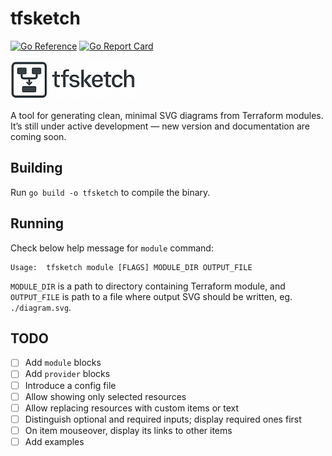 # tfsketch

[![Go Reference](https://pkg.go.dev/badge/gopkg.pl/keenbytes/tfsketch.svg)](https://pkg.go.dev/gopkg.pl/keenbytes/tfsketch) [![Go Report Card](https://goreportcard.com/badge/gopkg.pl/keenbytes/tfsketch)](https://goreportcard.com/report/gopkg.pl/keenbytes/tfsketch)

![tfsketch](tfsketch.png "tfsketch")

A tool for generating clean, minimal SVG diagrams from Terraform modules.  
It’s still under active development — new version and documentation are coming soon.

## Building
Run `go build -o tfsketch` to compile the binary.

## Running
Check below help message for `module` command:

    Usage:  tfsketch module [FLAGS] MODULE_DIR OUTPUT_FILE

`MODULE_DIR` is a path to directory containing Terraform module, and `OUTPUT_FILE` is path to a file where output SVG should be written, eg. `./diagram.svg`.

## TODO
- [ ] Add `module` blocks
- [ ] Add `provider` blocks
- [ ] Introduce a config file
- [ ] Allow showing only selected resources
- [ ] Allow replacing resources with custom items or text
- [ ] Distinguish optional and required inputs; display required ones first
- [ ] On item mouseover, display its links to other items
- [ ] Add examples
